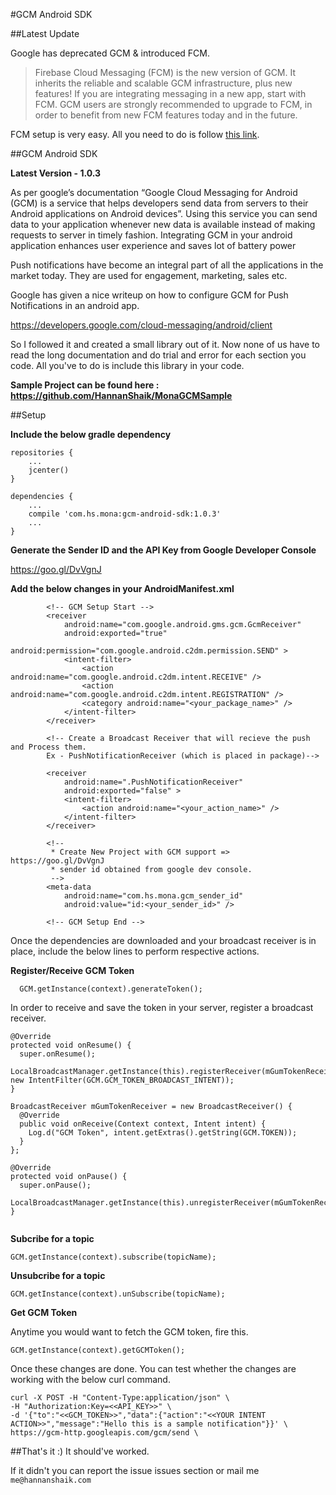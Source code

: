 #GCM Android SDK

##Latest Update

Google has deprecated GCM & introduced FCM.


>Firebase Cloud Messaging (FCM) is the new version of GCM. It inherits the reliable and scalable GCM infrastructure, plus new features! If you are integrating messaging in a new app, start with FCM. GCM users are strongly recommended to upgrade to FCM, in order to benefit from new FCM features today and in the future.

FCM setup is very easy. All you need to do is follow [this link](https://firebase.google.com/docs/cloud-messaging/android/client).


##GCM Android SDK

**Latest Version - 1.0.3**


As per google’s documentation “Google Cloud Messaging for Android (GCM) is a service that helps developers send data from servers to their Android applications on Android devices”. Using this service you can send data to your application whenever new data is available instead of making requests to server in timely fashion. Integrating GCM in your android application enhances user experience and saves lot of battery power

Push notifications have become an integral part of all the applications in the market today. They are used for engagement, marketing, sales etc.

Google has given a nice writeup on how to configure GCM for Push Notifications in an android app.

https://developers.google.com/cloud-messaging/android/client

So I followed it and created a small library out of it. Now none of us have to read the long documentation and do trial and error for each section you code. All you've to do is include this library in your code.


**Sample Project can be found here : https://github.com/HannanShaik/MonaGCMSample**

##Setup

**Include the below gradle dependency**

```
repositories {
    ...
    jcenter()
}

dependencies {
    ...
    compile 'com.hs.mona:gcm-android-sdk:1.0.3'
    ...
}
```

**Generate the Sender ID and the API Key from Google Developer Console**

https://goo.gl/DvVgnJ

**Add the below changes in your AndroidManifest.xml**

```
        <!-- GCM Setup Start -->
        <receiver
            android:name="com.google.android.gms.gcm.GcmReceiver"
            android:exported="true"
            android:permission="com.google.android.c2dm.permission.SEND" >
            <intent-filter>
                <action android:name="com.google.android.c2dm.intent.RECEIVE" />
                <action android:name="com.google.android.c2dm.intent.REGISTRATION" />
                <category android:name="<your_package_name>" />
            </intent-filter>
        </receiver>

        <!-- Create a Broadcast Receiver that will recieve the push and Process them.
        Ex - PushNotificationReceiver (which is placed in package)-->
        
        <receiver
            android:name=".PushNotificationReceiver"
            android:exported="false" >
            <intent-filter>
                <action android:name="<your_action_name>" />
            </intent-filter>
        </receiver>

        <!--
         * Create New Project with GCM support => https://goo.gl/DvVgnJ
         * sender id obtained from google dev console.
         -->
        <meta-data
            android:name="com.hs.mona.gcm_sender_id"
            android:value="id:<your_sender_id>" />

        <!-- GCM Setup End -->
```

Once the dependencies are downloaded and your broadcast receiver is in place, include the below lines to perform respective actions.

**Register/Receive GCM Token**

```
  GCM.getInstance(context).generateToken();
```

In order to receive and save the token in your server, register a broadcast receiver.

```
@Override
protected void onResume() {
  super.onResume();
  LocalBroadcastManager.getInstance(this).registerReceiver(mGumTokenReceiver, new IntentFilter(GCM.GCM_TOKEN_BROADCAST_INTENT));
}

BroadcastReceiver mGumTokenReceiver = new BroadcastReceiver() {
  @Override
  public void onReceive(Context context, Intent intent) {
    Log.d("GCM Token", intent.getExtras().getString(GCM.TOKEN));
  }
};

@Override
protected void onPause() {
  super.onPause();
  LocalBroadcastManager.getInstance(this).unregisterReceiver(mGumTokenReceiver);
}
    
```

**Subcribe for a topic**

```
GCM.getInstance(context).subscribe(topicName);
```

**Unsubcribe for a topic**

```
GCM.getInstance(context).unSubscribe(topicName);
```

**Get GCM Token**

Anytime you would want to fetch the GCM token, fire this.

```
GCM.getInstance(context).getGCMToken();
```



Once these changes are done. You can test whether the changes are working with the below curl command.

```
curl -X POST -H "Content-Type:application/json" \
-H "Authorization:Key=<<API_KEY>>" \
-d '{"to":"<<GCM_TOKEN>>","data":{"action":"<<YOUR INTENT ACTION>>","message":"Hello this is a sample notification"}}' \
https://gcm-http.googleapis.com/gcm/send \
```

##That's it :) It should've worked.

If it didn't you can report the issue issues section or mail me `me@hannanshaik.com`
